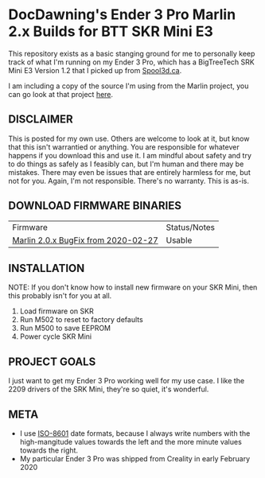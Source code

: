 <H1>DocDawning's Ender 3 Pro Marlin 2.x Builds for BTT SKR Mini E3</H1>
This repository exists as a basic stanging ground for me to personally keep track of what I'm running on my Ender 3 Pro, which has a BigTreeTech SRK Mini E3 Version 1.2 that I picked up from <a href="https://spool3d.ca/bigtreetech-skr-mini-e3-v1-2-control-board-with-tmc-2209-uart/">Spool3d.ca</a>.

I am including a copy of the source I'm using from the Marlin project, you can go look at that project <a href="https://github.com/MarlinFirmware/Marlin">here</a>.

<H2>DISCLAIMER</H2>
This is posted for my own use. Others are welcome to look at it, but know that this isn't warrantied or anything. You are responsible for whatever happens if you download this and use it. I am mindful about safety and try to do things as safely as I feasibly can, but I'm human and there may be mistakes. There may even be issues that are entirely harmless for me, but not for you. Again, I'm not responsible. There's no warranty. This is as-is.

<H2>DOWNLOAD FIRMWARE BINARIES</H2>
<TABLE>
<TR><TD>Firmware</TD><TD>Status/Notes</TD></TR>
<TR><TD><a href="">Marlin 2.0.x BugFix from 2020-02-27</a></TD><TD>Usable</TD></TR>
</TABLE>

<H2>INSTALLATION</H2>
NOTE: If you don't know how to install new firmware on your SKR Mini, then this probably isn't for you at all.

1. Load firmware on SKR
2. Run M502 to reset to factory defaults
3. Run M500 to save EEPROM
4. Power cycle SKR Mini

<H2>PROJECT GOALS</H2>
I just want to get my Ender 3 Pro working well for my use case. I like the 2209 drivers of the SRK Mini, they're so quiet, it's wonderful.

<H2>META</H2>
<UL>
	<LI>I use <a href="https://en.wikipedia.org/wiki/ISO_8601">ISO-8601</a> date formats, because I always write numbers with the high-mangitude values towards the left and the more minute values towards the right.</LI>
	<LI>My particular Ender 3 Pro was shipped from Creality in early February 2020</LI>
</UL>
